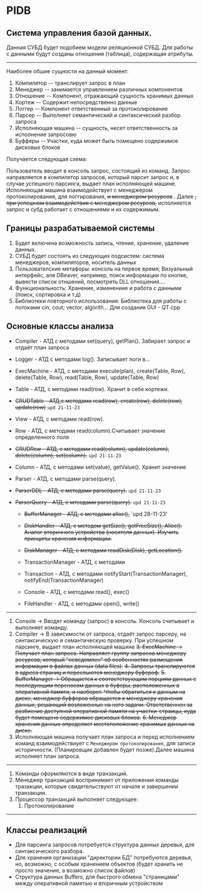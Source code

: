 # PIDB

## Система управления базой данных.

Данная СУБД будет подобием модели реляционной СУБД. Для работы с данными будут созданы отношения (таблица), содержащая атрибуты.

___

Наиболее обшие сущности на данный момент:
1. Компилятор -- транслирует запрос в план
2. Менеджер -- занимается управлением различных компонентов
3. Отношение -- Компонент, отражающий сущность хранимых данных 
4. Кортеж -- Содержит непосредственно данные 
5. Логгер -- Компонент ответственный за протоколирование
6. Парсер -- Выполняет семантический и синтаксический разбор запроса
7. Исполняющая машина -- сущность, несет ответственность за исполнение запросовю
8. Буфферы -- Участки, куда может быть помещено содержимое дисковых блоков

Получается следующая схема:

Пользователь вводит в консоль запрос, состоящий из команд. 
Запрос направляется в компилятор запросов, который парсит запрос и, в случае успешного парсинга, выдает план исполняющей машине.
Исполняющая машина взаимодействует с менеджером протоколирования, для логгирования, ~~и менеджером ресурсов~~ .
Далее ~~, при успешном взаимодействии с менеджером ресурсов,~~ исполняется запрос и субд работает с отношениями и их содержимым.

## Границы разрабатываемой системы
   1. Будет включена возможность запись, чтение, хранение, удаление данных.
   2. СУБД будет состоять из следующих подсистем: система менеджеров, компиляторов, носитель данных
   3. Пользователские метафоры: консоль на первое время; Визуальный интерфейс, аля DBeaver, например, поиск информации по кнопке, вывести список отншений, посмотреть DLL отношения.... 
   4. Функциональность: Хранение, изменениие и работа с данными (поиск, сортировка и т.д)
   5. Библиотеки повторного использования: Библиотека для работы с потоками cin, cout; vector, algorith... Для создания GUI - QT cpp

## Основные классы анализа
 
   - Compiler - АТД с методами set(query), getPlan(). Забирает запрос и отдаёт план запроса 
   - Logger - АТД с методами log(). Записывает логи в...
   - ExecMachine - АТД, с методами execute(plan), create(Table, Row), delete(Table, Row), read(Table, Row), update(Table, Row)
  
   - Table - АТД, с методами read(row). Хранит в себе кортежи. 
   - ~~CRUDTable - АТД,с методами read(row), create(row), delete(row), update(row)~~ `upd 21-11-23`
   - View - АТД, с методами read(row).

   - Row - АТД, с методами read(column).Считывает значение определенного поля
   - ~~CRUDRow - АТД, с методами read(column), update(column), delete(column), set(column).~~ `upd 21-11-23`

   - Column - АТД, с методами set(value), getValue(). Хранит значение

   - Parser - АТД, с методами parse(query).
 - ~~ParserDDL - АТД, с методами parse(query).~~ `upd 21-11-23`
 - ~~ParserQuery - АТД, с мтеодами parse(query).~~ `upd 21-11-23`
   
   - ~~BufferManager - АТД, с методами alloc(),~~ `upd 28-11-23'  
   - ~~DiskHandler - АТД, с методом getSize(), getFreeSize(), Alloc(). Аналог вторичного устройства (носителя данных). Изучить принципы хранения информации.~~
   - ~~DiskManager - АТД, с методами readDisk(Disk), getLocation().~~

   - TransactionManager - АТД, с методами
   - Transaction - АТД, с методами notifyStart(TransactionManager), notifyEnd(TransactionManager) 
   - Console - АТД, с методами read(), exec()
   - FileHandler - АТД, с методами open(), write()
----------------------------------

   1. Console -> Вводят команду (запрос) в консоль. Консоль считывает и выполняет команду.
   2. Compiler -> В зависимости от запроса, отдаёт запрос парсеру, на синтаксическую и семантическую проверку. При успешном парсинге, выдает план исполняющей машине
  ~~3. ExecMachine -> Получает план запроса. Направляет группу запросов менеджеру ресурсов, который "осведомлен" об особенностях размещения информации в файлах данных
(data files).~~
  ~~4. Запросы транслируются в адреса страниц и переслыются менеджеру буфероф.~~
  ~~5. BufferManager -> Обращается к соответствующим порциям данных с последующим переносом данных в буферы, расположенных в оперативной памяти, и наоборот. Чтобы обратиться к данным на диске, менеджер буфферов обращается к менеджеру хранения данных, решающий возложенные на него задачи. Ответственнен за разбиение доступной оперативной памяти на участки-страицы, куда будет помещено содержимое дисковых блоков.~~
  ~~6. Менеджер хранения данных определяет местоположение хранимых данных на диске.~~
   3. Исполняющая машина получает план запроса и перед исполнением команд взаимодействиует с `Менеджером протоколирования`, для записи историчности. (Планировщик добавлен будет позже).Далее машина исполняет план запроса.
-----------------------------------

   1. Команды оформляются в виде транзакций.
   2. Менеджер транзакций воспринимает от приложения команды тразакции, которые свидетельствуют от начале и завершении транзакции. 
   3. Процессор транзакций выполняет следующее:
       1. Протоколирование

------------------------------------


## Классы реализаций

   - Для парсинга запросов потребуется структура данных деревья, для синтаксического разбора.
   - Для хранения организации "директории БД" потребуются деревья, но, возможно, с особым хранением объектов (будет хранить не просто значение, а возможно список файлов)
   - Структура данных Buffers, для быстрого обмена "страницами" между оперативной памятью и вторичным устройством
